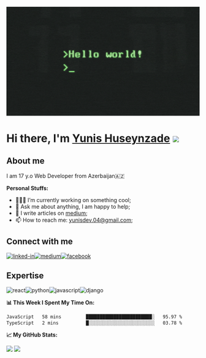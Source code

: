 ![Hello World Banner](https://github.com/YunisDEV/YunisDEV/blob/master/assets/coding.gif?raw=true)

# Hi there, I'm <a href="https://yunisdev.github.io" target="_blank">Yunis Huseynzade</a> <img src="https://media.giphy.com/media/hvRJCLFzcasrR4ia7z/giphy.gif" width="25px">

## About me

I am 17 y.o Web Developer from Azerbaijan🇦🇿

**Personal Stuffs:**

-	👨🏻‍💻 I’m currently working on something cool;
-	💬 Ask me about anything, I am happy to help;
-	📝 I write articles on [medium](https://yunisdev.medium.com/);
-	📫 How to reach me: yunisdev.04@gmail.com;

## Connect with me

[<img alt="linked-in" src="https://img.shields.io/badge/linkedin-%230077B5.svg?&style=for-the-badge&logo=linkedin&logoColor=white" />](https://www.linkedin.com/in/yunisdev)[<img alt="medium" src="https://img.shields.io/badge/medium-%2312100E.svg?&style=for-the-badge&logo=medium&logoColor=white" />](https://yunisdev.medium.com/)[<img alt="facebook" src="https://img.shields.io/badge/facebook-%231877F2.svg?&style=for-the-badge&logo=facebook&logoColor=white" />](https://www.facebook.com/yunisdev/)

## Expertise

<img alt="react" src="https://img.shields.io/badge/react-%2320232a.svg?&style=for-the-badge&logo=react&logoColor=%2361DAFB" /><img alt="python" src="https://img.shields.io/badge/python-%234B8BBE.svg?&style=for-the-badge&logo=python&logoColor=white" /><img alt="javascript" src="https://img.shields.io/badge/javascript-%23F0DB4F.svg?&style=for-the-badge&logo=javascript&logoColor=%23323330" /><img alt="django" src="https://img.shields.io/badge/django-%23092e20.svg?&style=for-the-badge&logo=django&logoColor=white" />

**📊 This Week I Spent My Time On:**
<!--START_SECTION:waka-->
```text
JavaScript   58 mins         ████████████████████████░   95.97 % 
TypeScript   2 mins          █░░░░░░░░░░░░░░░░░░░░░░░░   03.78 % 
```
<!--END_SECTION:waka-->

**📈 My GitHub Stats:**

<p>
  <img height="180em" src="https://github-readme-stats.vercel.app/api?username=YunisDEV&show_icons=true&hide_border=true&&count_private=true&include_all_commits=true" />
  <img height="180em" src="https://github-readme-stats.vercel.app/api/top-langs/?username=YunisDEV&exclude_repo=KNN-Image-Classification&show_icons=true&hide_border=true&layout=compact&langs_count=8"/>
</p>

